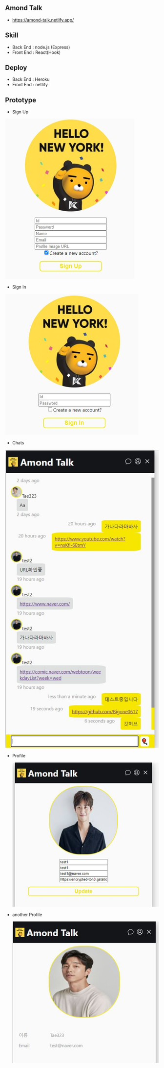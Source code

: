 ## Amond Talk
- https://amond-talk.netlify.app/

## Skill 
- Back End : node.js (Express)
- Front End : React(Hook)

## Deploy
- Back End : Heroku
- Front End : netlify

## Prototype

- Sign Up

![](https://github.com/Bigone0617/amondTalk/blob/master/img/prototype02.JPG?raw=true)

- Sign In

![](https://github.com/Bigone0617/amondTalk/blob/master/img/prototype01.JPG?raw=true)

- Chats

![](https://github.com/Bigone0617/amondTalk/blob/master/img/prototype03.JPG?raw=true)

- Profile

  ![](https://github.com/Bigone0617/amondTalk/blob/master/img/prototype04.JPG?raw=true)
  
- another Profile
  
  ![](https://github.com/Bigone0617/amondTalk/blob/master/img/prototype05.JPG?raw=true)
